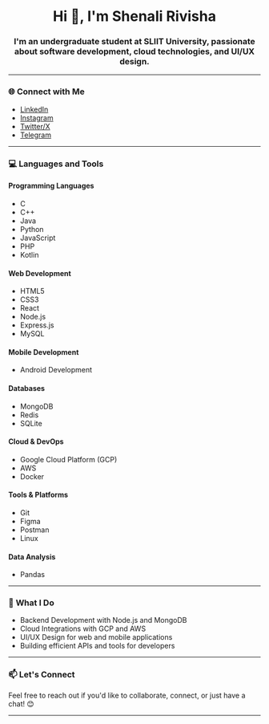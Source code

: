 <h1 align="center">Hi 👋, I'm Shenali Rivisha</h1>

<h3 align="center">I'm an undergraduate student at SLIIT University, passionate about software development, cloud technologies, and UI/UX design.</h3>

---

### 🌐 **Connect with Me**
- [LinkedIn](https://linkedin.com/in/shenali-kumarathunga)  
- [Instagram](https://www.instagram.com/shena.liii__/profilecard/?igsh=czlpbHNnNmI3MDRl)  
- [Twitter/X](https://x.com/shenalikumarat2?s=21&t=Hrz4APV_msh_7uiHAswziQ)  
- [Telegram](https://t.me/shenaliR)

---

### 💻 **Languages and Tools**

#### **Programming Languages**  
- C  
- C++  
- Java  
- Python  
- JavaScript  
- PHP  
- Kotlin  

#### **Web Development**  
- HTML5  
- CSS3  
- React  
- Node.js  
- Express.js  
- MySQL  

#### **Mobile Development**  
- Android Development  

#### **Databases**  
- MongoDB  
- Redis  
- SQLite  

#### **Cloud & DevOps**  
- Google Cloud Platform (GCP)  
- AWS  
- Docker  

#### **Tools & Platforms**  
- Git  
- Figma  
- Postman  
- Linux  

#### **Data Analysis**  
- Pandas  

---

### 🚀 **What I Do**
- Backend Development with Node.js and MongoDB  
- Cloud Integrations with GCP and AWS  
- UI/UX Design for web and mobile applications  
- Building efficient APIs and tools for developers  

---

### 📫 **Let's Connect**
Feel free to reach out if you'd like to collaborate, connect, or just have a chat! 😊  

---

